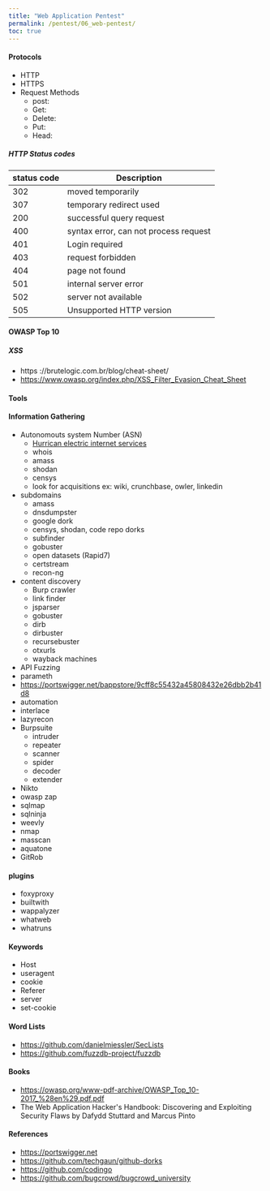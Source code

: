 ```yaml
---
title: "Web Application Pentest"
permalink: /pentest/06_web-pentest/
toc: true
---
```

#### Protocols
- HTTP
- HTTPS
- Request Methods
  - post:
  - Get:
  - Delete:
  - Put:
  - Head: 



##### HTTP Status codes
| status code | Description |
| ---- | ------------------ |
| 302 | moved temporarily |
| 307 | temporary redirect used |
| 200 | successful query request |
| 400 | syntax error, can not process request |
| 401 | Login required |
| 403 | request forbidden |
| 404 | page not found |
| 501 | internal server error |
| 502 | server not available |
| 505 | Unsupported HTTP version |


#### OWASP Top 10
##### XSS
  - https ://brutelogic.com.br/blog/cheat-sheet/
  - https://www.owasp.org/index.php/XSS_Filter_Evasion_Cheat_Sheet
#### Tools
#### Information Gathering 
- Autonomouts system Number (ASN) 
  - [Hurrican electric internet services](https://bgp.he.net/)
  - whois
  - amass
  - shodan
  - censys
  - look for acquisitions ex: wiki, crunchbase, owler, linkedin
- subdomains
  - amass
  - dnsdumpster
  - google dork
  - censys, shodan, code repo dorks
  - subfinder
  - gobuster
  - open datasets (Rapid7)
  - certstream
  - recon-ng
- content discovery 
  - Burp crawler
  - link finder
  - jsparser
  - gobuster
  - dirb
  - dirbuster
  - recursebuster
  - otxurls
  - wayback machines
 - API Fuzzing
  - parameth
  - https://portswigger.net/bappstore/9cff8c55432a45808432e26dbb2b41d8
 - automation
  - interlace
  - lazyrecon
- Burpsuite
  - intruder
  - repeater
  - scanner
  - spider
  - decoder
  - extender
- Nikto
- owasp zap
- sqlmap
- sqlninja
- weevly
- nmap
- masscan 
- aquatone
- GitRob

#### plugins
- foxyproxy
- builtwith
- wappalyzer
- whatweb
- whatruns

#### Keywords
- Host
- useragent
- cookie
- Referer
- server
- set-cookie


#### Word Lists
- https://github.com/danielmiessler/SecLists
- https://github.com/fuzzdb-project/fuzzdb

#### Books 
- https://owasp.org/www-pdf-archive/OWASP_Top_10-2017_%28en%29.pdf.pdf
- The Web Application Hacker's Handbook: Discovering and Exploiting Security Flaws by Dafydd Stuttard and Marcus Pinto
#### References 
- https://portswigger.net
- https://github.com/techgaun/github-dorks
- https://github.com/codingo
- https://github.com/bugcrowd/bugcrowd_university
